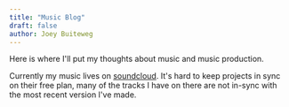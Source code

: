 ```yaml
---
title: "Music Blog"
draft: false
author: Joey Buiteweg
---
```


Here is where I'll put my thoughts about music and music production.

Currently my music lives on [soundcloud](https://soundcloud.com/loudinpublicbeats/). It's hard to keep projects in sync on their free plan, many of the tracks I have on there are not in-sync with the most recent version I've made.